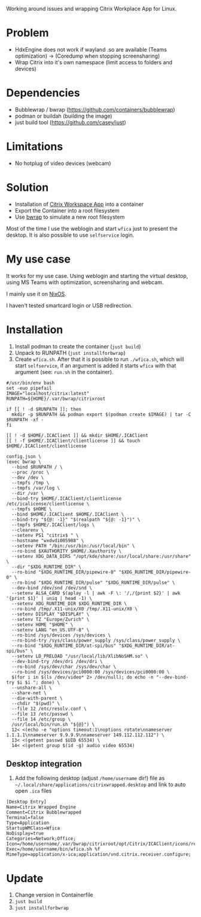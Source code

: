 Working around issues and wrapping Citrix Workplace App for Linux.


# Problem

- HdxEngine does not work if wayland .so are available (Teams optimization) → (Coredump when stopping screensharing)
- Wrap Citrix into it's own namespace (limit access to folders and devices)

# Dependencies

- Bubblewrap / bwrap (https://github.com/containers/bubblewrap)
- podman or buildah (building the image)
- just build tool (https://github.com/casey/just)

# Limitations

- No hotplug of video devices (webcam)

# Solution

- Installation of [Citrix Workspace App](https://docs.citrix.com/en-us/citrix-workspace-app-for-linux/whats-new.html) into a container
- Export the Container into a root filesystem
- Use [bwrap](https://github.com/containers/bubblewrap) to simulate a new root filesystem

Most of the time I use the weblogin and start `wfica` just to present the desktop. It is also possible to use `selfservice` login.

# My use case

It works for my use case. Using weblogin and starting the virtual desktop, using MS Teams with optimization, screensharing and webcam.

I mainly use it on [NixOS](https://nixos.org).

I haven't tested smartcard login or USB redirection.

# Installation

1. Install podman to create the container (`just build`)
1. Unpack to RUNPATH (`just installforbwrap`)
3. Create `wfica.sh`. After that it is possible to run `./wfica.sh`, which will start `selfservice`, if an argument is added it starts `wfica` with that argument (see: `run.sh` in the container).

```
#/usr/bin/env bash
set -euo pipefail
IMAGE="localhost/citrix:latest"
RUNPATH=${HOME}/.var/bwrap/citrixroot

if [[ ! -d $RUNPATH ]]; then
  mkdir -p $RUNPATH && podman export $(podman create $IMAGE) | tar -C $RUNPATH -xf -
fi

[[ ! -d $HOME/.ICAClient ]] && mkdir $HOME/.ICAClient
[[ ! -f $HOME/.ICAClient/clientlicense ]] && touch $HOME/.ICAClient/clientlicense

config.json \
(exec bwrap \
  --bind $RUNPATH / \
  --proc /proc \
  --dev /dev \
  --tmpfs /tmp \
  --tmpfs /var/log \
  --dir /var \
  --bind-try $HOME/.ICAClient/clientlicense /etc/icalicense/clientlicense \
  --tmpfs $HOME \
  --bind $HOME/.ICAClient $HOME/.ICAClient \
  --bind-try "${@: -1}" "$(realpath "${@: -1}")" \
  --tmpfs $HOME/.ICAClient/logs \
  --clearenv \
  --setenv PS1 "citrix$ " \
  --hostname "wxdvdi005988" \
  --setenv PATH "/bin:/usr/bin:/usr/local/bin" \
  --ro-bind $XAUTHORITY $HOME/.Xauthority \
  --setenv XDG_DATA_DIRS "/opt/kde/share:/usr/local/share:/usr/share" \
  --dir "$XDG_RUNTIME_DIR" \
  --ro-bind "$XDG_RUNTIME_DIR/pipewire-0" "$XDG_RUNTIME_DIR/pipewire-0" \
  --ro-bind "$XDG_RUNTIME_DIR/pulse" "$XDG_RUNTIME_DIR/pulse" \
  --dev-bind /dev/snd /dev/snd \
  --setenv ALSA_CARD $(aplay -l | awk -F \: '/,/{print $2}' | awk '{print $1}' | uniq | head -1) \
  --setenv XDG_RUNTIME_DIR $XDG_RUNTIME_DIR \
  --ro-bind /tmp/.X11-unix/X0 /tmp/.X11-unix/X0 \
  --setenv DISPLAY "$DISPLAY" \
  --setenv TZ "Europe/Zurich" \
  --setenv HOME "$HOME" \
  --setenv LANG "en_US.UTF-8" \
  --ro-bind /sys/devices /sys/devices \
  --ro-bind-try /sys/class/power_supply /sys/class/power_supply \
  --ro-bind "$XDG_RUNTIME_DIR/at-spi/bus" "$XDG_RUNTIME_DIR/at-spi/bus" \
  --setenv LD_PRELOAD "/usr/local/lib/XlibNoSHM.so" \
  --dev-bind-try /dev/dri /dev/dri \
  --ro-bind /sys/dev/char /sys/dev/char \
  --ro-bind /sys/devices/pci0000:00 /sys/devices/pci0000:00 \
  $(for i in $(ls /dev/video* 2> /dev/null); do echo -n "--dev-bind-try $i $i "; done) \
  --unshare-all \
  --share-net \
  --die-with-parent \
  --chdir "$(pwd)" \
  --file 12 /etc/resolv.conf \
  --file 13 /etc/passwd \
  --file 14 /etc/group \
  /usr/local/bin/run.sh "${@}") \
  12< <(echo -e "options timeout:1\noptions rotate\nnameserver 1.1.1.1\nnameserver 9.9.9.9\nnameserver 149.112.112.112") \
  13< <(getent passwd $UID 65534) \
  14< <(getent group $(id -g) audio video 65534)
```

## Desktop integration

1. Add the following desktop (adjust `/home/username` dir!) file as `~/.local/share/applications/citrixwrapped.desktop` and link to auto open `.ica` files

```
[Desktop Entry]
Name=Citrix Wrapped Engine
Comment=Citrix Bubblewrapped
Terminal=false
Type=Application
StartupWMClass=Wfica
NoDisplay=true
Categories=Network;Office;
Icon=/home/username/.var/bwrap/citrixroot/opt/Citrix/ICAClient/icons/receiver.png
Exec=/home/username/bin/wfica.sh %f
MimeType=application/x-ica;application/vnd.citrix.receiver.configure;
```

# Update

1. Change version in Containerfile
2. `just build`
3. `just installforbwrap`
